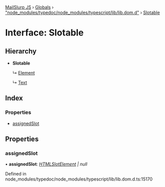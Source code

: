 [MailSlurp JS](../README.md) › [Globals](../globals.md) › ["node_modules/typedoc/node_modules/typescript/lib/lib.dom.d"](../modules/_node_modules_typedoc_node_modules_typescript_lib_lib_dom_d_.md) › [Slotable](_node_modules_typedoc_node_modules_typescript_lib_lib_dom_d_.slotable.md)

# Interface: Slotable

## Hierarchy

* **Slotable**

  ↳ [Element](_node_modules_typedoc_node_modules_typescript_lib_lib_dom_d_.element.md)

  ↳ [Text](_node_modules_typedoc_node_modules_typescript_lib_lib_dom_d_.text.md)

## Index

### Properties

* [assignedSlot](_node_modules_typedoc_node_modules_typescript_lib_lib_dom_d_.slotable.md#assignedslot)

## Properties

###  assignedSlot

• **assignedSlot**: *[HTMLSlotElement](_node_modules_typedoc_node_modules_typescript_lib_lib_dom_d_.htmlslotelement.md) | null*

Defined in node_modules/typedoc/node_modules/typescript/lib/lib.dom.d.ts:15170
